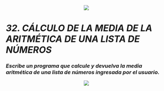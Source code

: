<p align="center">
  <img src="https://github.com/emilianod98/PythonChallenges-LowLevel/blob/main/src/Learn-python.png">
</p>


# ***32. CÁLCULO DE LA MEDIA DE LA ARITMÉTICA DE UNA LISTA DE NÚMEROS***

### *Escribe un programa que calcule y devuelva la media aritmética de una lista de números ingresada por el usuario.*

<p align="center">
  <img src="https://github.com/emilianod98/PythonChallenges-LowLevel/blob/main/src/operadores.png">
</p>